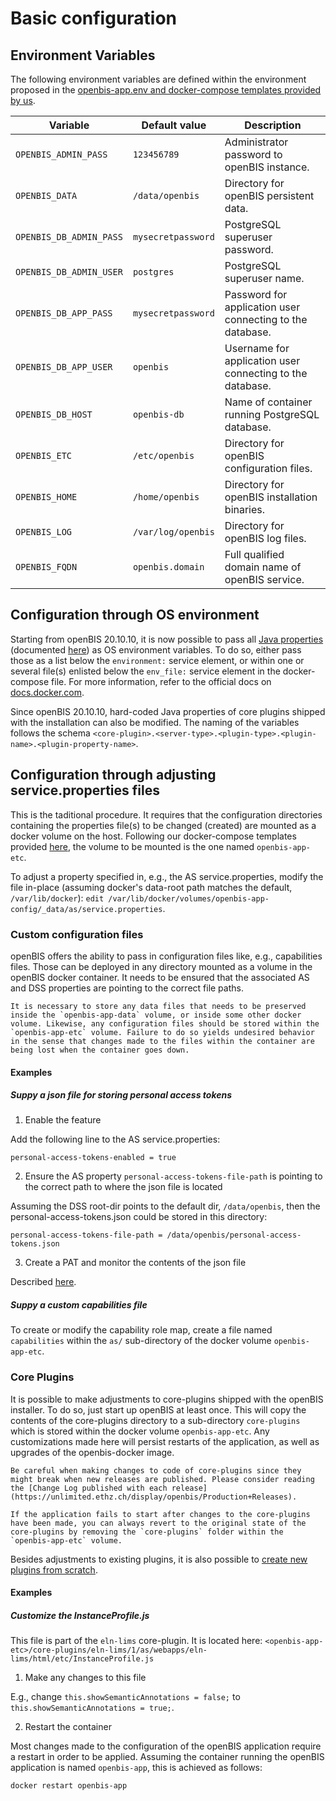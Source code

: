 # Basic configuration

## Environment Variables

The following environment variables are defined within the environment proposed in the [openbis-app.env and docker-compose templates provided by us](https://sissource.ethz.ch/sispub/openbis-continuous-integration/-/tree/master/hub/openbis-app/compose).

| Variable | Default value | Description |
| -------- | ------------- | ----------- |
|`OPENBIS_ADMIN_PASS`|`123456789`|Administrator password to openBIS instance.|
|`OPENBIS_DATA`|`/data/openbis`|Directory for openBIS persistent data.|
|`OPENBIS_DB_ADMIN_PASS`|`mysecretpassword`|PostgreSQL superuser password. |
|`OPENBIS_DB_ADMIN_USER`|`postgres`|PostgreSQL superuser name.|
|`OPENBIS_DB_APP_PASS`|`mysecretpassword`|Password for application user connecting to the database.|
|`OPENBIS_DB_APP_USER`|`openbis`|Username for application user connecting to the database.|
|`OPENBIS_DB_HOST`|`openbis-db`|Name of container running PostgreSQL database.|
|`OPENBIS_ETC`|`/etc/openbis`|Directory for openBIS configuration files.|
|`OPENBIS_HOME`|`/home/openbis`|Directory for openBIS installation binaries.|
|`OPENBIS_LOG`|`/var/log/openbis`|Directory for openBIS log files.|
|`OPENBIS_FQDN`|`openbis.domain`|Full qualified domain name of openBIS service.|

## Configuration through OS environment

Starting from openBIS 20.10.10, it is now possible to pass all [Java properties](../configuration/configuration-properties-by-module.md) (documented [here](../configuration/index.rst)) as OS environment variables. To do so, either pass those as a list below the `environment:` service element, or within one or several file(s) enlisted below the `env_file:` service element in the docker-compose file. For more information, refer to the official docs on [docs.docker.com](https://docs.docker.com/compose/how-tos/environment-variables/set-environment-variables/).

Since openBIS 20.10.10, hard-coded Java properties of core plugins shipped with the installation can also be modified. The naming of the variables follows the schema `<core-plugin>.<server-type>.<plugin-type>.<plugin-name>.<plugin-property-name>`.

## Configuration through adjusting service.properties files

This is the taditional procedure. It requires that the configuration directories containing the properties file(s) to be changed (created) are mounted as a docker volume on the host. Following our docker-compose templates provided [here](https://sissource.ethz.ch/sispub/openbis-continuous-integration/-/tree/master/hub/openbis-app/compose), the volume to be mounted is the one named `openbis-app-etc`.

To adjust a property specified in, e.g., the AS service.properties, modify the file in-place (assuming docker's data-root path matches the default, `/var/lib/docker`): `edit /var/lib/docker/volumes/openbis-app-config/_data/as/service.properties`.

### Custom configuration files

openBIS offers the ability to pass in configuration files like, e.g., capabilities files. Those can be deployed in any directory mounted as a volume in the openBIS docker container. It needs to be ensured that the associated AS and DSS properties are pointing to the correct file paths.

```{note}
It is necessary to store any data files that needs to be preserved inside the `openbis-app-data` volume, or inside some other docker volume. Likewise, any configuration files should be stored within the `openbis-app-etc` volume. Failure to do so yields undesired behavior in the sense that changes made to the files within the container are being lost when the container goes down.
```

#### Examples

##### Suppy a json file for storing personal access tokens

1. Enable the feature

Add the following line to the AS service.properties:
```
personal-access-tokens-enabled = true
```

2. Ensure the AS property `personal-access-tokens-file-path` is pointing to the correct path to where the json file is located

Assuming the DSS root-dir points to the default dir, `/data/openbis`, then the personal-access-tokens.json could be stored in this directory:
```
personal-access-tokens-file-path = /data/openbis/personal-access-tokens.json
```

3. Create a PAT and monitor the contents of the json file

Described [here](../../software-developer-documentation/apis/personal-access-tokens.md#typical-application-workflow).

##### Suppy a custom capabilities file

To create or modify the capability role map, create a file named `capabilities` within the `as/` sub-directory of the docker volume `openbis-app-etc`.

### Core Plugins

It is possible to make adjustments to core-plugins shipped with the openBIS installer. To do so, just start up openBIS at least once. This will copy the contents of the core-plugins directory to a sub-directory `core-plugins` which is stored within the docker volume `openbis-app-etc`. Any customizations made here will persist restarts of the application, as well as upgrades of the openbis-docker image.

```{warning}
Be careful when making changes to code of core-plugins since they might break when new releases are published. Please consider reading the [Change Log published with each release](https://unlimited.ethz.ch/display/openbis/Production+Releases).

If the application fails to start after changes to the core-plugins have been made, you can always revert to the original state of the core-plugins by removing the `core-plugins` folder within the `openbis-app-etc` volume.
```

Besides adjustments to existing plugins, it is also possible to [create new plugins from scratch](../../software-developer-documentation/server-side-extensions/core-plugins.md).

#### Examples

##### Customize the InstanceProfile.js

This file is part of the `eln-lims` core-plugin. It is located here:
`<openbis-app-etc>/core-plugins/eln-lims/1/as/webapps/eln-lims/html/etc/InstanceProfile.js`

1. Make any changes to this file

E.g., change `this.showSemanticAnnotations = false;` to `this.showSemanticAnnotations = true;`.

2. Restart the container

Most changes made to the configuration of the openBIS application require a restart in order to be applied. Assuming the container running the openBIS application is named `openbis-app`, this is achieved as follows:
```
docker restart openbis-app
```